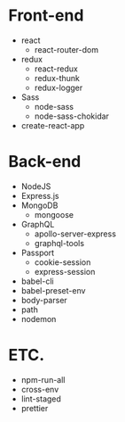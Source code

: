 # Front-end

- react
	- react-router-dom
- redux
	- react-redux
	- redux-thunk
	- redux-logger
- Sass
	- node-sass
	- node-sass-chokidar
- create-react-app

# Back-end

- NodeJS
- Express.js
- MongoDB
	- mongoose
- GraphQL
	- apollo-server-express
	- graphql-tools
- Passport
	- cookie-session
	- express-session
- babel-cli
- babel-preset-env
- body-parser
- path
- nodemon

# ETC.

- npm-run-all
- cross-env
- lint-staged
- prettier